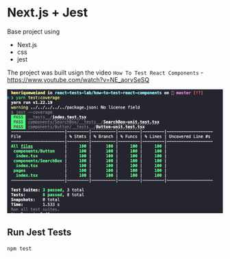 # Next.js + Jest

Base project using 
- Next.js
- css
- jest

The project was built usign the video `How To Test React Components` - https://www.youtube.com/watch?v=NE_aorvSeSQ

![Preview](https://raw.githubusercontent.com/henriqueweiand/react-tests-lab/master/how-to-test-react-components/assets/coverage.png)

## Run Jest Tests

```bash
npm test
```
